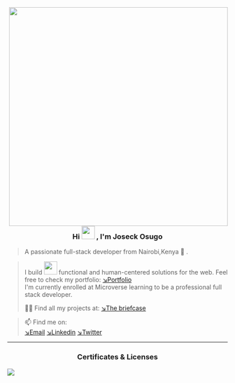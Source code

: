 <img align="right" width="500" src="https://www.web24zone.com/wp-content/uploads/2022/09/2c778e_89d09c380b7b4a09bcdbcb329c4734b3_mv2.gif">
 <h3 align="center"> Hi <img src="https://media.giphy.com/media/hvRJCLFzcasrR4ia7z/giphy.gif" width="30px"/>
, I'm Joseck Osugo</h3>

> A passionate full-stack developer from Nairobi,Kenya  👀 .

>I build <img src="https://media.giphy.com/media/WUlplcMpOCEmTGBtBW/giphy.gif" width="30"> functional and human-centered solutions for the web.
> Feel free to check my portfolio:
[↘︎Portfolio](https://0sugo.github.io/portfolio_mobile_view/)<br>
> I'm currently enrolled at Microverse learning to be a professional full stack developer.
> 
> 👨‍💻 Find all my projects at: [↘︎The briefcase](https://github.com/0sugo?tab=repositories)<br>


> 📫 Find me on: <br>
[↘︎Email](mailto:josugo38@gmail.com)
[↘︎Linkedin](https://www.linkedin.com/in/joseck-osugo-873b0618a/) 
[↘︎Twitter](https://twitter.com/osugo5) 


<hr>

 <h3 align="center">Certificates & Licenses</h3>
<img src = "https://api.accredible.com/v1/frontend/credential_website_embed_image/badge/70100858"></img>

<!--
**0sugo/0sugo** is a ✨ _special_ ✨ repository because its `README.md` (this file) appears on your GitHub profile.

Here are some ideas to get you started:

- 🔭 I’m currently working on ...
- 🌱 I’m currently learning ...
- 👯 I’m looking to collaborate on ...
- 🤔 I’m looking for help with ...
- 💬 Ask me about ...
- 📫 How to reach me: ...
- 😄 Pronouns: ...
- ⚡ Fun fact: ...
-->
